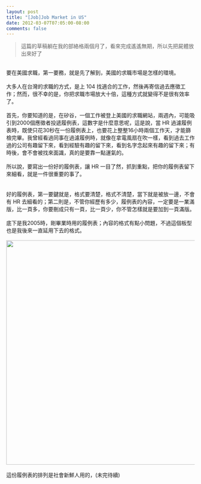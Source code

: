 ```yaml
---
layout: post
title: "[Job]Job Market in US"
date: 2012-03-07T07:05:00-08:00
comments: false
---
```


<div class='post'>
<blockquote>這篇的草稿躺在我的部絡格兩個月了，看來完成遙遙無期，所以先把屍體放出來好了<br /></blockquote><br />要在美國求職，第一要務，就是先了解到，美國的求職市場是怎樣的環境。<br /><br />大多人在台灣的求職的方式，是上 104 找適合的工作，然後再寄信過去應徵工作；然而，很不幸的是，你把求職市場放大十倍，這種方式就變得不是很有效率了。<br /><br />首先，你要知道的是，在矽谷，一個工作被登上美國的求職網站，兩週內，可能吸引到2000個應徵者投遞履例表，這數字是什麼意思呢，這是說，當 HR 過濾履例表時，既使只花30秒在一份履例表上，也要花上整整16小時兩個工作天，才能篩檢完畢。我曾經看過同事在過濾履例時，就像在拿電風扇在吹一樣，看到過去工作過的公司有趣留下來，看到經驗有趣的留下來，看到名字念起來有趣的留下來；有時後，會不會被找來面識，真的是要靠一點運氣的。<br /><br />所以說，要寫出一份好的履例表，讓 HR 一目了然，抓到重點，把你的履例表留下來細看，就是一件很重要的事了。<br /><br /><br />好的履例表，第一要鍵就是，格式要清楚，格式不清楚，當下就是被放一邊，不會有 HR 去細看的；第二則是，不管你經歷有多少，履例表的內容，一定要是一業滿版，比一頁多，你要刪成只有一頁，比一頁少，你不管怎樣就是要加到一頁滿版。<br /><br />底下是我2005時，剛畢業時用的履例表；內容的格式有點小問題，不過這個板型也是我後來一直延用下去的格式。<br /><br /><div class="separator" style="clear: both; text-align: center;"><a href="http://4.bp.blogspot.com/-Vm3na4cyjDY/TyLY4P1rwSI/AAAAAAAADEY/4i38pZRR8Ec/s1600/resume_2005-001.jpg" imageanchor="1"><img border="0" src="http://4.bp.blogspot.com/-Vm3na4cyjDY/TyLY4P1rwSI/AAAAAAAADEY/4i38pZRR8Ec/s1600/resume_2005-001.jpg" width="600" /></a></div><br />這份履例表的排列是社會新鮮人用的，(未完待續)</div>
